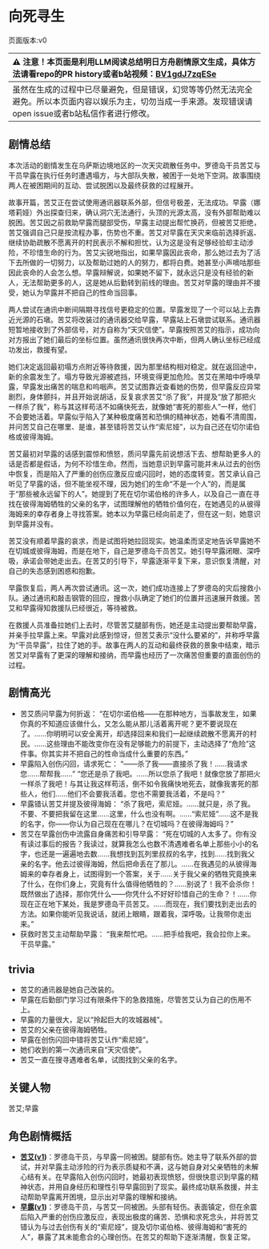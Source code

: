# 向死寻生
页面版本:v0
 

| :warning: 注意！本页面是利用LLM阅读总结明日方舟剧情原文生成，具体方法请看repo的PR history或者b站视频：[BV1gdJ7zqESe](https://www.bilibili.com/video/BV1gdJ7zqESe/)         |
|:----------------------------|
| 虽然在生成的过程中已尽量避免，但是错误，幻觉等等仍然无法完全避免。所以本页面内容以娱乐为主，切勿当成一手来源。发现错误请open issue或者b站私信作者进行修改。|



## 剧情总结
本次活动的剧情发生在乌萨斯边境地区的一次天灾疏散任务中。罗德岛干员苦艾与干员早露在执行任务时遭遇塌方，与大部队失散，被困于一处地下空洞。故事围绕两人在被困期间的互动、尝试脱困以及最终获救的过程展开。

故事开篇，苦艾正在尝试使用通讯器联系外部，但信号极差，无法成功。早露（娜塔莉娅）外出探查归来，确认洞穴无法通行，头顶的光源太高，没有外部帮助难以脱困。苦艾因之前救助早露而腿部受伤，早露主动提出帮忙换药，但被苦艾拒绝，苦艾强调自己只是按流程办事，伤势也不重。苦艾对早露在天灾来临前选择折返、继续协助疏散不愿离开的村民表示不解和担忧，认为这是没有足够经验却主动涉险，不珍惜生命的行为。苦艾尖锐地指出，如果早露因此丧命，那么她过去为了活下去所做的一切努力，以及帮助过她的人的努力，都将白费。她甚至小声嘀咕那些因此丧命的人会怎么想。早露辩解说，如果她不留下，就永远只是没有经验的新人，无法帮助更多的人，这是她从后勤转到前线的理由。苦艾对早露的理由并不接受，她认为早露并不把自己的性命当回事。

两人尝试在通讯中断间隔期寻找信号更稳定的位置。早露发现了一个可以站上去靠近光源的石墩。苦艾将改装过的通讯器交给早露，早露站上石墩尝试联系。通讯器短暂地接收到了外部信号，对方自称为“天灾信使”。早露按照苦艾的指示，成功向对方报出了她们最后的坐标位置。虽然通讯很快再次中断，但两人确认坐标已经成功发出，救援有望。

她们决定返回最初塌方点附近等待救援，因为那里结构相对稳定。就在返回途中，新的余震发生了。塌方导致光源被遮挡，环境变得更加危险。苦艾在黑暗中呼唤早露，早露发出痛苦的喘息和呜咽声。苦艾试图靠近查看她的伤势，但早露反应异常剧烈，身体颤抖，并且开始说胡话，反复哀求苦艾“杀了我”，并提及“放了那把火一样杀了我”，称与其这样苟活不如痛快死去，就像她“害死的那些人”一样，他们不会要她活着。早露似乎陷入了某种极度痛苦和恐惧的精神状态，她看不清周围，并问苦艾自己在哪里、是谁，甚至错将苦艾认作“索尼娅”，以为自己还在切尔诺伯格或彼得海姆。

苦艾最初对早露的话感到震惊和愤怒，质问早露先前说想活下去、想帮助更多人的话是否都是假话，为何不珍惜生命。然而，当她意识到早露可能并未从过去的创伤中恢复，而是陷入了严重的创伤应激反应或闪回时，她的态度转变。苦艾承认自己听见了早露的话，但不能坐视不理，因为她们的生命“不是一个人”的，而是属于“那些被永远留下的人”。她提到了死在切尔诺伯格的许多人，以及自己一直在寻找在彼得海姆牺牲的父亲的名字，试图理解他的牺牲价值何在，在她遇见的从彼得海姆来的幸存者身上寻找答案。她本以为早露已经向前走了，但在这一刻，她意识到早露并没有。

苦艾没有顺着早露的哀求，而是试图将她拉回现实。她温柔而坚定地告诉早露她不在切城或彼得海姆，而是在地下，自己是罗德岛干员苦艾。她引导早露闭眼、深呼吸，承诺会带她走出去。在苦艾的引导下，早露逐渐平复下来，意识恢复清醒，对自己的失态感到困惑和抱歉。

早露恢复后，两人再次尝试通讯。这一次，她们成功连接上了罗德岛的灾后搜救小队。通过通讯和敲击钢管的回应，搜救小队确定了她们的位置并迅速展开救援。苦艾和早露得知救援队已经很近，等待被救。

在救援人员准备拉她们上去时，尽管苦艾腿部有伤，她还是主动提出要帮助早露，并亲手拉早露上来。早露对此感到惊讶，但苦艾表示“没什么要紧的”，并称呼早露为“干员早露”，拉住了她的手。故事在两人的互动和最终获救的景象中结束，暗示苦艾对早露有了更深的理解和接纳，而早露也经历了一次痛苦但重要的直面创伤的过程。
## 剧情高光
*   苦艾质问早露为何折返：
    “在切尔诺伯格——在那种地方，当事故发生，如果你真的不知道应该做什么，又怎么能从那儿活着离开呢？更不要说现在了。......你明明可以安全离开，却选择回来和我们一起继续疏散不愿离开的村民。......这些理由不能改变你在没有足够能力的前提下，主动选择了“危险”这件事。你其实并不把自己的性命当成什么重要的东西。”
*   早露陷入创伤闪回，请求死亡：
    “——杀了我——直接杀了我！......我请求您......帮帮我......”
    “您还是杀了我吧。......所以您杀了我吧！就像您放了那把火一样杀了我吧！与其让我这样苟活，倒不如令我痛快地死去，就像我害死的那些人，他们......他们不会要我活着。您也不需要我活着，不是吗？”
*   早露错认苦艾并提及彼得海姆：
    “杀了我吧，索尼娅。......就只是，杀了我。不要、不要把我留在这里......这里，什么也没有啊。......“索尼娅”......这不是我的名字，你——你认为自己现在在哪儿？在切城吗？在彼得海姆吗？”
*   苦艾在早露创伤中流露自身痛苦和引导早露：
    “死在切城的人太多了。你有没有读过事后的报告？我读过，就算我怎么也数不清遇难者名单上那些小小的名字，也还是一遍遍地去数......我想找到瓦列里叔叔的名字，找到......找到我父亲的名字。他去过彼得海姆，然后把命丢在了那儿。......在我遇见的从彼得海姆来的幸存者身上，试图得到一个答案，关于......关于我父亲的牺牲究竟换来了什么，在你们身上，究竟有什么值得他牺牲的？......别说了！我不会杀你！既然做出了选择，那你凭什么——你凭什么不好好珍惜自己的生命？！......你现在正在地下某处，我是罗德岛干员苦艾。......而现在，我们要找到走出去的方法。如果你能听见我说话，就闭上眼睛，跟着我，深呼吸。让我带你走出来。”
*   获救时苦艾主动帮助早露：
    “我来帮忙吧。......把手给我吧，我会拉你上来。干员早露。”
## trivia
*   苦艾的通讯器是她自己改装的。
*   早露在后勤部门学习过有限条件下的急救措施，尽管苦艾认为自己的伤用不上。
*   早露的力量很大，足以“拎起巨大的攻城器械”。
*   苦艾的父亲在彼得海姆牺牲。
*   早露在创伤闪回中错将苦艾认作“索尼娅”。
*   她们收到的第一次通讯来自“天灾信使”。
*   苦艾一直在搜寻遇难者名单，试图找到父亲的名字。
## 关键人物
苦艾;早露
## 角色剧情概括
-   **[苦艾](../char_v3/char_405_absin.md)([v1](../chars/char_405_absin.md))**：罗德岛干员，与早露一同被困。腿部有伤。她主导了联系外部的尝试，并对早露主动涉险的行为表示质疑和不满，这与她自身对父亲牺牲的未解心结有关。在早露陷入创伤闪回时，她最初表现愤怒，但很快意识到早露的精神状态，并用自身经历和理性引导早露回到了现实。最终成功联系救援，并主动帮助早露离开困境，显示出对早露的理解和接纳。
-   **[早露](../char_v3/char_197_poca.md)([v1](../chars/char_197_poca.md))**：罗德岛干员，与苦艾一同被困。头部有轻伤。表面镇定，但在余震后陷入严重的创伤应激反应，表现出极度的痛苦、恐惧和求死念头，并将苦艾错认为与过去创伤有关的“索尼娅”，提及切尔诺伯格、彼得海姆和“害死的人”，暴露了其未能愈合的心理创伤。在苦艾的帮助下逐渐清醒，恢复正常。
